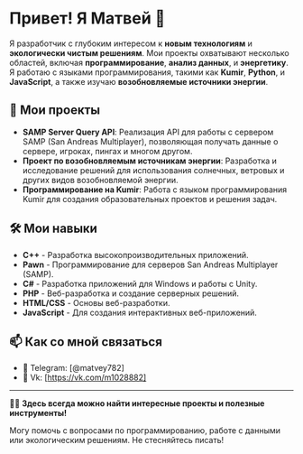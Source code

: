 # Привет! Я Матвей 👋

Я разработчик с глубоким интересом к **новым технологиям** и **экологически чистым решениям**. Мои проекты охватывают несколько областей, включая **программирование**, **анализ данных**, и **энергетику**. Я работаю с языками программирования, такими как **Kumir**, **Python**, и **JavaScript**, а также изучаю **возобновляемые источники энергии**.

## 🚀 Мои проекты

- **SAMP Server Query API**: Реализация API для работы с сервером SAMP (San Andreas Multiplayer), позволяющая получать данные о сервере, игроках, пингах и многом другом.
- **Проект по возобновляемым источникам энергии**: Разработка и исследование решений для использования солнечных, ветровых и других видов возобновляемой энергии.
- **Программирование на Kumir**: Работа с языком программирования Kumir для создания образовательных проектов и решения задач.

## 🛠️ Мои навыки

- **C++** - Разработка высокопроизводительных приложений.
- **Pawn** - Программирование для серверов San Andreas Multiplayer (SAMP).
- **C#** - Разработка приложений для Windows и работы с Unity.
- **PHP** - Веб-разработка и создание серверных решений.
- **HTML/CSS** - Основы веб-разработки.
- **JavaScript** - Для создания интерактивных веб-приложений.

## 📫 Как со мной связаться

- 💬 Telegram: [@matvey782]
- 💬 Vk: [https://vk.com/m1028882]

---

👨‍💻 **Здесь всегда можно найти интересные проекты и полезные инструменты!**

Могу помочь с вопросами по программированию, работе с данными или экологическим решениям. Не стесняйтесь писать!
